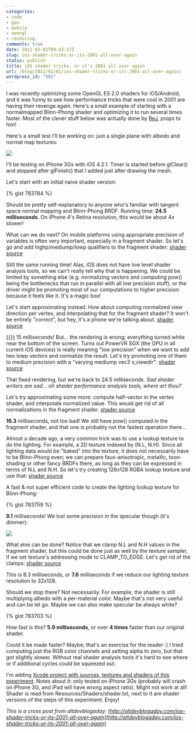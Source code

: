 ```yaml
---
categories:
- code
- gpu
- mobile
- opengl
- rendering
comments: true
date: 2011-02-01T09:43:57Z
slug: ios-shader-tricks-or-its-2001-all-over-again
status: publish
title: iOS shader tricks, or it's 2001 all over again
url: /blog/2011/02/01/ios-shader-tricks-or-its-2001-all-over-again/
wordpress_id: "592"
---
```


I was recently optimizing some OpenGL ES 2.0 shaders for iOS/Android, and it was funny to see how performance tricks that were cool in 2001 are having their revenge again. Here's a small example of starting with a normalmapped Blinn-Phong shader and optimizing it to run several times faster. Most of the clever stuff below was actually done by [ReJ](http://twitter.com/#!/__ReJ__), props to him!

Here's a small test I'll be working on: just a single plane with albedo and normal map textures:

[![](http://aras-p.info/blog/wp-content/uploads/2011/02/iosbump1-150x150.jpg)](http://aras-p.info/blog/wp-content/uploads/2011/02/iosbump1.jpg)

I'll be testing on iPhone 3Gs with iOS 4.2.1. Timer is started before glClear() and stopped after glFinish() that I added just after drawing the mesh.

Let's start with an initial naive shader version:

{% gist 783784 %}

Should be pretty self-explanatory to anyone who's familiar with tangent space normal mapping and Blinn-Phong BRDF. Running time: **24.5 milliseconds**. On iPhone 4's Retina resolution, this would be about 4x slower!

What can we do next? On mobile platforms using appropriate precision of variables is often very important, especially in a fragment shader. So let's go and add highp/mediump/lowp qualifiers to the fragment shader: [shader source](https://gist.github.com/783703/05e78340b12739e853ce031bd0388430ea95f2a6)

Still the same running time! Alas, iOS does not have low level shader analysis tools, so we can't really tell why that is happening. We could be limited by something else (e.g. normalizing vectors and computing pow() being the bottlenecks that run in parallel with all low precision stuff), or the driver might be promoting most of our computations to higher precision because it feels like it. It's a magic box!

Let's start approximating instead. How about computing normalized view direction per vertex, and interpolating that for the fragment shader? It won't be entirely "correct", but hey, it's a phone we're talking about. [shader source](https://gist.github.com/783703/1e4fd0daa384d308d125a748985e8e203e49625a)

[{{<imgright src="http://aras-p.info/blog/wp-content/uploads/2011/02/iosbump3-150x150.jpg">}}](http://aras-p.info/blog/wp-content/uploads/2011/02/iosbump3.jpg)
15 milliseconds! But... the rendering is wrong; everything turned white near the bottom of the screen. Turns out PowerVR SGX (the GPU in all current iOS devices) is really meaning "low precision" when we want to add two lowp vectors and normalize the result. Let's try promoting one of them to medium precision with a "varying mediump vec3 v_viewdir": [shader source](https://gist.github.com/783703/591eb83dacaae3840cc4e4d3d8b95a4fc3abdd65)

That fixed rendering, but we're back to 24.5 milliseconds. _Sad shader writers are sad... oh shader performance analysis tools, where art thou?_

Let's try approximating some more: compute half-vector in the vertex shader, and interpolate normalized value. This would get rid of all normalizations in the fragment shader. [shader source](https://gist.github.com/783703/6360c2912b860aa30415e5120ef147169274cd71)

**16.3** milliseconds, not too bad! We still have pow() computed in the fragment shader, and that one is probably not the fastest operation there...

Almost a decade ago, a very common trick was to use a lookup texture to do the lighting. For example, a 2D texture indexed by (N.L, N.H). Since all lighting data would be "baked" into the texture, it does not necessarily have to be Blinn-Phong even; we can prepare faux-anisotropic, metallic, toon-shading or other fancy BRDFs there, as long as they can be expressed in terms of N.L and N.H. So let's try creating 128x128 RGBA lookup texture and use that: [shader source](https://gist.github.com/783703/87f1cf5529d644cab16123550e809e9f7598f4f3)

A fast & not super efficient code to create the lighting lookup texture for Blinn-Phong:

{% gist 783759 %}


**9.1** milliseconds! We lost some precision in the specular though (it's dimmer):

[![](http://aras-p.info/blog/wp-content/uploads/2011/02/iosbump6-150x150.jpg)](http://aras-p.info/blog/wp-content/uploads/2011/02/iosbump6.jpg)

What else can be done? Notice that we clamp N.L and N.H values in the fragment shader, but this could be done just as well by the texture sampler, if we set texture's addressing mode to CLAMP_TO_EDGE. Let's get rid of the clamps: [shader source](https://gist.github.com/783703/e24a2475fded83d2196372c8092a0d8de80a98eb)

This is 8.3 milliseconds, or **7.6** milliseconds if we reduce our lighting texture resolution to 32x128.

Should we stop there? Not necessarily. For example, the shader is still multiplying albedo with a per-material color. Maybe that's not very useful and can be let go. Maybe we can also make specular be always white?

{% gist 783703 %}


How fast is this? **5.9 milliseconds**, or over **4 times** faster than our original shader.

Could it be made faster? Maybe; that's an exercise for the reader :) I tried computing just the RGB color channels and setting alpha to zero, but that got slightly slower. Without real shader analysis tools it's hard to see where or if additional cycles could be squeezed out.

I'm adding [Xcode project with sources, textures and shaders of this experiment](http://aras-p.info/blog/wp-content/uploads/2011/02/iOSShaderPerf.zip). Notes about it: only tested on iPhone 3Gs (probably will crash on iPhone 3G, and iPad will have wrong aspect ratio). Might not work at all! Shader is read from Resources/Shaders/shader.txt, next to it are shader versions of the steps of this experiment. Enjoy!

_This is a cross post from altdevblogaday: [http://altdevblogaday.com/ios-shader-tricks-or-its-2001-all-over-again](http://altdevblogaday.com/ios-shader-tricks-or-its-2001-all-over-again)_
